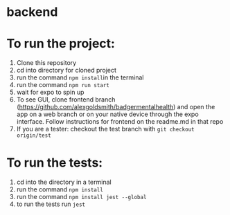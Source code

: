 # backend

# To run the project:

1. Clone this repository
6. cd into directory for cloned project
7. run the command `npm install`in the terminal
8. run the command `npm run start`
9. wait for expo to spin up
10. To see GUI, clone frontend branch (https://github.com/alexgoldsmith/badgermentalhealth) and open the app on a web branch or on your native device through the expo interface. Follow instructions for frontend on the readme.md in that repo
11. If you are a tester: checkout the test branch with `git checkout origin/test`

# To run the tests:

1. cd into the directory in a terminal
2. run the command `npm install`
3. run the command `npm install jest --global`
4. to run the tests run `jest`
